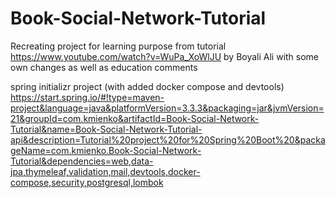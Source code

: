 # Book-Social-Network-Tutorial
Recreating project for learning purpose from tutorial https://www.youtube.com/watch?v=WuPa_XoWlJU
by Boyali Ali with some own changes as well as education comments

spring initializr project (with added docker compose and devtools)
https://start.spring.io/#!type=maven-project&language=java&platformVersion=3.3.3&packaging=jar&jvmVersion=21&groupId=com.kmienko&artifactId=Book-Social-Network-Tutorial&name=Book-Social-Network-Tutorial-api&description=Tutorial%20project%20for%20Spring%20Boot%20&packageName=com.kmienko.Book-Social-Network-Tutorial&dependencies=web,data-jpa,thymeleaf,validation,mail,devtools,docker-compose,security,postgresql,lombok